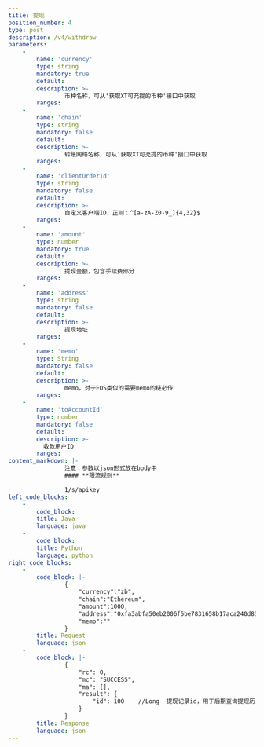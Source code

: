 ```yaml
---
title: 提现
position_number: 4
type: post
description: /v4/withdraw
parameters:
    -
        name: 'currency'
        type: string
        mandatory: true
        default:
        description: >- 
                币种名称，可从'获取XT可充提的币种'接口中获取
        ranges:
    -
        name: 'chain'
        type: string
        mandatory: false
        default:
        description: >-
                转账网络名称，可从'获取XT可充提的币种'接口中获取
        ranges:
    -
        name: 'clientOrderId'
        type: string
        mandatory: false
        default:
        description: >-
                自定义客户端ID，正则：^[a-zA-Z0-9_]{4,32}$
        ranges:
    -
        name: 'amount'
        type: number
        mandatory: true
        default:
        description: >-
                提现金额，包含手续费部分
        ranges: 
    -
        name: 'address'
        type: string
        mandatory: false
        default:
        description: >-
                提现地址
        ranges: 
    -
        name: 'memo'
        type: String
        mandatory: false
        default:
        description: >-
                memo，对于EOS类似的需要memo的链必传
        ranges:
    -
        name: 'toAccountId'
        type: number
        mandatory: false
        default:
        description: >-
          收款用户ID
        ranges:
content_markdown: |-
                注意：参数以json形式放在body中
                #### **限流规则**

                1/s/apikey
left_code_blocks:
    -
        code_block:
        title: Java
        language: java
    -
        code_block:
        title: Python
        language: python
right_code_blocks:
    -
        code_block: |-
                {
                    "currency":"zb",
                    "chain":"Ethereum",
                    "amount":1000,
                    "address":"0xfa3abfa50eb2006f5be7831658b17aca240d8526",
                    "memo":""
                }
        title: Request
        language: json
    -
        code_block: |-
                {
                    "rc": 0,
                    "mc": "SUCCESS",
                    "ma": [],
                    "result": {      
                        "id": 100    //Long  提现记录id，用于后期查询提现历史记录
                    }
                }
        title: Response
        language: json    
---
```


